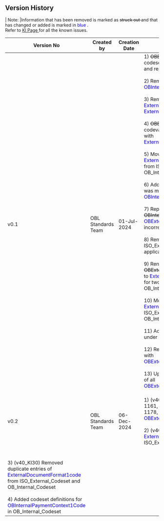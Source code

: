 ## **Version History**

| Note:         |Information that has been removed is marked as <del>struck out </del> and that has changed or added is marked in <font color=”blue”> blue </font>. <br> Refer to <a href="https://openbanking.atlassian.net/wiki/spaces/DZ/pages/47546479/Known+Specification+Issues"> KI Page </a> for all the known issues. <br>                                             

| Version No 	| Created by         	| Creation Date 	| Version Notes                                                                                                                                                                                                                                                                                                                                                                                                                                                                                                                                                                                                                                                                                                                                                                                                                                                                                                                                                                                                                                                                                                                                                                                                                                                                                                                                                                            	|
|------------	|--------------------	|---------------	|------------------------------------------------------------------------------------------------------------------------------------------------------------------------------------------------------------------------------------------------------------------------------------------------------------------------------------------------------------------------------------------------------------------------------------------------------------------------------------------------------------------------------------------------------------------------------------------------------------------------------------------------------------------------------------------------------------------------------------------------------------------------------------------------------------------------------------------------------------------------------------------------------------------------------------------------------------------------------------------------------------------------------------------------------------------------------------------------------------------------------------------------------------------------------------------------------------------------------------------------------------------------------------------------------------------------------------------------------------------------------------------	|
| v0.1       	| OBL Standards Team 	| 01-Jul-2024   	| 1) <del>OBExternalDirectDebitFrequency1Code</del> codeset and codevalues are also removed and replaced with <font color=”blue”>OBFrequency6Code</font><br><br>2) Removed incorrect values from <font color=”blue”>OBInternalCardSchemeType1Codes</font><br><br>3) Removed duplicate entries of <font color=”blue”>ExternalBalanceType1Code, ExternalBalanceSubType1Code</font><br><br>4) <del>OBExternalStatus1Code</del> codeset and codevalues are also removed and replaced with <font color=”blue”>ExternalPaymentTransactionStatus1Code</font><br><br>5) Moved all <font color=”blue”>ExternalPaymentTransactionStatus1Code</font> from ISO_External_Codeset to OB_Internal_Codeset<br><br>6) Added BusinessCurrentAccount which was missing as a Code Value in <font color=”blue”>OBInternalProductType1Code</font><br><br>7) Replaced few <del>OBInternalProductType1Code</del> with <font color=”blue”>OBExternalOfferType1Code</font> as they were incorrectly under that codeset<br><br>8) Removed <del>ACIS</del> from ISO_External_Codeset because it is not applicable<br><br>9) Renamed <del>OBExternalPaymentTransactionStatus1Code</del> to <font color=”blue”>ExternalPaymentTransactionStatus1Code</font> for two code values (INFA and INCO) in OB_Internal_Codeset<br><br>10) Moved <font color=”blue”>ExternalPaymentGroupStatus1Code</font> from ISO_External_Codeset to OB_Internal_Codeset <br><br>11) Added two code sets INFA and INCO under <font color=”blue”>ExternalPaymentGroupStatus1Code</font><br><br>12) Rename <del>OBExternalClassification1Code</del> with <font color=”blue”>OBExternalMandateClassification1Code</font><br><br>13) Updated CodeValue and CodeDefinition of all <font color=”blue”>OBExternalMandateClassification1Code</font><br><br> 	|
| v0.2       	| OBL Standards Team 	| 06-Dec-2024   	| 1) (v40_KI26) Added 9 codesets 1100, 1161, 1162, 1163, 1165, 1166, 1177, 1178, 1180 under <font color=”blue”>OBExternalStatusReason1Code</font><br><br>2) (v40_KI27) Added RJCT codeset under <font color=”blue”>ExternalEntryStatus1Code</font> in ISO_External_Codeset
<br><br>3) (v40_KI30) Removed duplicate entries of <font color=”blue”>ExternalDocumentFormat1code</font> from ISO_External_Codeset and OB_Internal_Codeset<br><br>4) Added codeset definitions for <font color=”blue”>OBInternalPaymentContext1Code</font> in OB_Internal_Codeset                    |